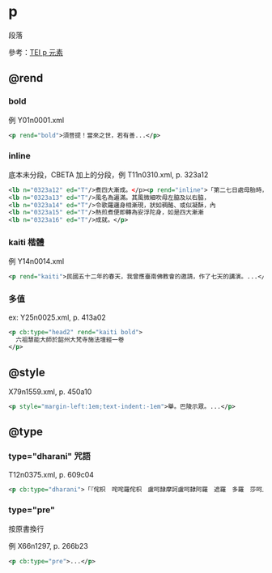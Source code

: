 # p

段落

參考：[TEI p 元素](http://www.tei-c.org/release/doc/tei-p5-doc/zh-TW/html/ref-p.html)

## @rend

### bold
例 Y01n0001.xml
```xml
<p rend="bold">須菩提！當來之世，若有善...</p>
```

### inline

底本未分段，CBETA 加上的分段，例 T11n0310.xml, p. 323a12

```xml
<lb n="0323a12" ed="T"/>煮四大漸成。</p><p rend="inline">「第二七日處母胎時，所感業
<lb n="0323a13" ed="T"/>風名為遍滿。其風微細吹母左脇及以右脇，
<lb n="0323a14" ed="T"/>令歌羅邏身相漸現，狀如稠酪、或似凝酥，內
<lb n="0323a15" ed="T"/>熱煎煮便即轉為安浮陀身，如是四大漸漸
<lb n="0323a16" ed="T"/>成就。</p>
```

### kaiti 楷體
例 Y14n0014.xml
```xml
<p rend="kaiti">民國五十二年的春天，我曾應臺南佛教會的邀請，作了七天的講演。...</p>
```

### 多值
ex: Y25n0025.xml, p. 413a02
```xml
<p cb:type="head2" rend="kaiti bold">
  六祖慧能大師於韶州大梵寺施法壇經一卷
</p>
```
## @style

X79n1559.xml, p. 450a10

```xml
<p style="margin-left:1em;text-indent:-1em">舉。巴陵示眾。...</p>
```

## @type

### type="dharani" 咒語

T12n0375.xml, p. 609c04

```xml
<p cb:type="dharani">「『侘枳　咤咤羅侘枳　盧呵隷摩訶盧呵隸阿羅　遮羅　多羅　莎呵』</p>
```

### type="pre"

按原書換行

例 X66n1297, p. 266b23

```xml
<p cb:type="pre">...</p>
```
